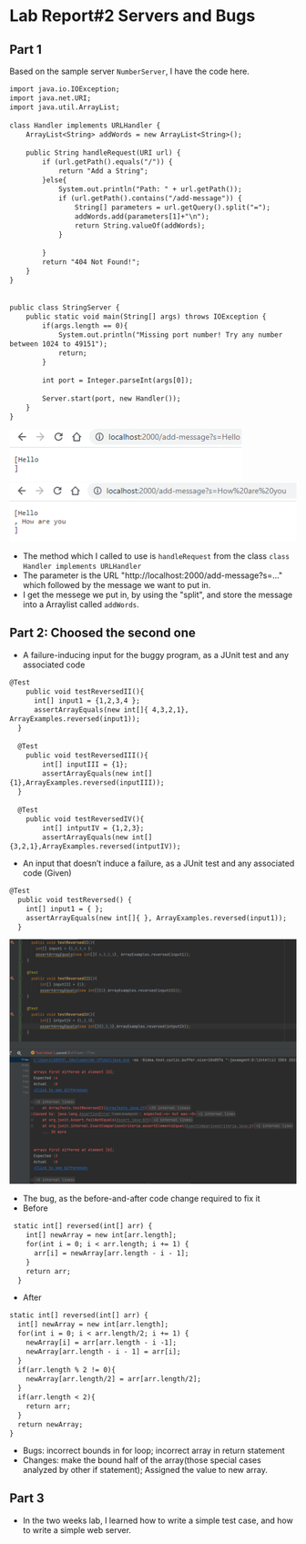 # Lab Report#2 Servers and Bugs

## Part 1
Based on the sample server `NumberServer`, I have the code here.
```
import java.io.IOException;
import java.net.URI;
import java.util.ArrayList;

class Handler implements URLHandler {
    ArrayList<String> addWords = new ArrayList<String>();

    public String handleRequest(URI url) {
        if (url.getPath().equals("/")) {
            return "Add a String";
        }else{
            System.out.println("Path: " + url.getPath());
            if (url.getPath().contains("/add-message")) {
                String[] parameters = url.getQuery().split("=");
                addWords.add(parameters[1]+"\n");
                return String.valueOf(addWords);
            }

        }
        return "404 Not Found!";
    }
}


public class StringServer {
    public static void main(String[] args) throws IOException {
        if(args.length == 0){
            System.out.println("Missing port number! Try any number between 1024 to 49151");
            return;
        }

        int port = Integer.parseInt(args[0]);

        Server.start(port, new Handler());
    }
}
```
![addHello](https://raw.githubusercontent.com/GraceZ08/cse15l-lab-reports/main/lab2/addHello.png)
![addHowAreYou](https://raw.githubusercontent.com/GraceZ08/cse15l-lab-reports/main/lab2/addHowAreYou.png)
- The method which I called to use is `handleRequest` from the class `class Handler implements URLHandler`
- The parameter is the URL "http://localhost:2000/add-message?s=..." which followed by the message we want to put in.
- I get the messege we put in, by using the "split", and store the message into a Arraylist called `addWords`.
## Part 2: Choosed the second one
- A failure-inducing input for the buggy program, as a JUnit test and any associated code
```
@Test
    public void testReversedII(){
      int[] input1 = {1,2,3,4 };
      assertArrayEquals(new int[]{ 4,3,2,1}, ArrayExamples.reversed(input1));
  }

  @Test
    public void testReversedIII(){
        int[] inputIII = {1};
        assertArrayEquals(new int[]{1},ArrayExamples.reversed(inputIII));
  }

  @Test
    public void testReversedIV(){
        int[] intputIV = {1,2,3};
        assertArrayEquals(new int[]{3,2,1},ArrayExamples.reversed(intputIV));
```
- An input that doesn’t induce a failure, as a JUnit test and any associated code (Given)
```
@Test
  public void testReversed() {
    int[] input1 = { };
    assertArrayEquals(new int[]{ }, ArrayExamples.reversed(input1));
  }
```
![Bug](https://raw.githubusercontent.com/GraceZ08/cse15l-lab-reports/main/lab2/Bug.png)
- The bug, as the before-and-after code change required to fix it
- Before
```
 static int[] reversed(int[] arr) {
    int[] newArray = new int[arr.length];
    for(int i = 0; i < arr.length; i += 1) {
      arr[i] = newArray[arr.length - i - 1];
    }
    return arr;
  }
  ```
  - After
  ```
  static int[] reversed(int[] arr) {
    int[] newArray = new int[arr.length];
    for(int i = 0; i < arr.length/2; i += 1) {
      newArray[i] = arr[arr.length - i -1];
      newArray[arr.length - i - 1] = arr[i];
    }
    if(arr.length % 2 != 0){
      newArray[arr.length/2] = arr[arr.length/2];
    }
    if(arr.length < 2){
      return arr;
    }
    return newArray;
  }
  ```
  - Bugs: incorrect bounds in for loop; incorrect array in return statement
  - Changes: make the bound half of the array(those special cases analyzed by other if statement); Assigned the value to new array.
  
  ## Part 3
  - In the two weeks lab, I learned how to write a simple test case, and how to write a simple web server.
